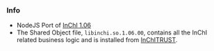 ### Info

- NodeJS Port of [InChI 1.06](https://www.inchi-trust.org/downloads/)
- The Shared Object file, `libinchi.so.1.06.00`, contains all the InChI related business logic and is installed from [InChITRUST](https://www.inchi-trust.org/downloads/).